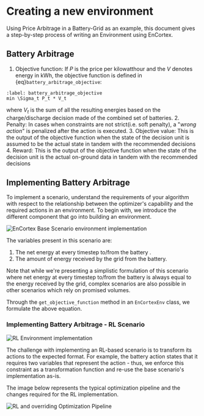 # Creating a new environment

Using Price Arbitrage in a Battery-Grid as an example, this document gives a step-by-step process of writing an Environment using EnCortex.

## Battery Arbitrage

1. Objective function: If $P$ is the price per kilowatthour and the $V$ denotes energy in kWh, the objective function is defined in {eq}`battery_arbitrage_objective`:

```{math}
:label: battery_arbitrage_objective
min \Sigma_t P_t * V_t
```
where $V_t$ is the sum of all the resulting energies based on the charge/discharge decision made of the combined set of batteries.
2.  Penalty: In cases when constraints are not strict(i.e. soft penalty), a "*wrong action*" is penalized after the action is executed.
3.  Objective value: This is the output of the objective function when the state of the decision unit is assumed to be the actual state in tandem with the recommended decisions
4.  Reward: This is the output of the objective function when the state of the decision unit is the actual on-ground data in tandem with the recommended decisions

## Implementing Battery Arbitrage

To implement a scenario, understand the requirements of your algorithm with respect to the relationship between the optimizer's capability and the required actions in an environment. To begin with, we introduce the different component that go into building an environment.

![EnCortex Base Scenario environment implementation](../_static/encortex_env.png)

The variables present in this scenario are:

1. The net energy at every timestep to/from the battery .
2. The amount of energy received by the grid from the battery.

Note that while we're presenting a simplistic formulation of this scenario where net energy at every timestep to/from the battery is always equal to the energy received by the grid, complex scenarios are
also possible in other scenarios which rely on promised volumes.

Through the `get_objective_function` method in an `EnCortexEnv` class, we formulate the above equation.


### Implementing Battery Arbitrage - RL Scenario

![RL Environment implementation](../_static/EnvHierarchy.png)

The challenge with implementing an RL-based scenario is to transform its actions to the expected format. For example, the battery action states that it requires two variables that represent the action - thus, we enforce this constraint as a transformation function and re-use the base scenario's implementation as-is.

The image below represents the typical optimization pipeline and the changes required for the RL implementation.

![RL and overriding Optimization Pipeline](../_static/Optimization_Pipelinepng.png)